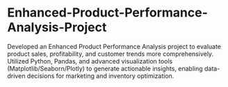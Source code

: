 # Enhanced-Product-Performance-Analysis-Project
Developed an Enhanced Product Performance Analysis project to evaluate product sales, profitability, and customer trends more comprehensively. Utilized Python, Pandas, and advanced visualization tools (Matplotlib/Seaborn/Plotly) to generate actionable insights, enabling data-driven decisions for marketing and inventory optimization.
